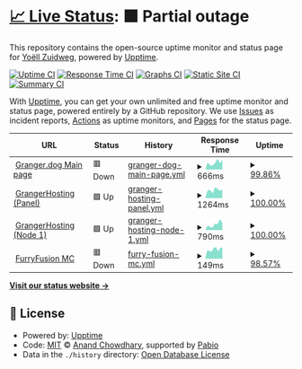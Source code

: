 # [📈 Live Status](https://status.granger.dog): <!--live status--> **🟧 Partial outage**

This repository contains the open-source uptime monitor and status page for [Yoëll Zuidweg](granger.dog), powered by [Upptime](https://github.com/upptime/upptime).

[![Uptime CI](https://github.com/GrangerTheDog/StatusMonitor/workflows/Uptime%20CI/badge.svg)](https://github.com/GrangerTheDog/StatusMonitor/actions?query=workflow%3A%22Uptime+CI%22)
[![Response Time CI](https://github.com/GrangerTheDog/StatusMonitor/workflows/Response%20Time%20CI/badge.svg)](https://github.com/GrangerTheDog/StatusMonitor/actions?query=workflow%3A%22Response+Time+CI%22)
[![Graphs CI](https://github.com/GrangerTheDog/StatusMonitor/workflows/Graphs%20CI/badge.svg)](https://github.com/GrangerTheDog/StatusMonitor/actions?query=workflow%3A%22Graphs+CI%22)
[![Static Site CI](https://github.com/GrangerTheDog/StatusMonitor/workflows/Static%20Site%20CI/badge.svg)](https://github.com/GrangerTheDog/StatusMonitor/actions?query=workflow%3A%22Static+Site+CI%22)
[![Summary CI](https://github.com/GrangerTheDog/StatusMonitor/workflows/Summary%20CI/badge.svg)](https://github.com/GrangerTheDog/StatusMonitor/actions?query=workflow%3A%22Summary+CI%22)

With [Upptime](https://upptime.js.org), you can get your own unlimited and free uptime monitor and status page, powered entirely by a GitHub repository. We use [Issues](https://github.com/GrangerTheDog/StatusMonitor/issues) as incident reports, [Actions](https://github.com/GrangerTheDog/StatusMonitor/actions) as uptime monitors, and [Pages](https://status.granger.dog) for the status page.

<!--start: status pages-->
<!-- This summary is generated by Upptime (https://github.com/upptime/upptime) -->
<!-- Do not edit this manually, your changes will be overwritten -->
<!-- prettier-ignore -->
| URL | Status | History | Response Time | Uptime |
| --- | ------ | ------- | ------------- | ------ |
| <img alt="" src="https://icons.duckduckgo.com/ip3/granger.dog.ico" height="13"> [Granger.dog Main page](https://granger.dog) | 🟥 Down | [granger-dog-main-page.yml](https://github.com/GrangerTheDog/StatusMonitor/commits/HEAD/history/granger-dog-main-page.yml) | <details><summary><img alt="Response time graph" src="./graphs/granger-dog-main-page/response-time-week.png" height="20"> 666ms</summary><br><a href="https://status.granger.dog/history/granger-dog-main-page"><img alt="Response time 729" src="https://img.shields.io/endpoint?url=https%3A%2F%2Fraw.githubusercontent.com%2FGrangerTheDog%2FStatusMonitor%2FHEAD%2Fapi%2Fgranger-dog-main-page%2Fresponse-time.json"></a><br><a href="https://status.granger.dog/history/granger-dog-main-page"><img alt="24-hour response time 681" src="https://img.shields.io/endpoint?url=https%3A%2F%2Fraw.githubusercontent.com%2FGrangerTheDog%2FStatusMonitor%2FHEAD%2Fapi%2Fgranger-dog-main-page%2Fresponse-time-day.json"></a><br><a href="https://status.granger.dog/history/granger-dog-main-page"><img alt="7-day response time 666" src="https://img.shields.io/endpoint?url=https%3A%2F%2Fraw.githubusercontent.com%2FGrangerTheDog%2FStatusMonitor%2FHEAD%2Fapi%2Fgranger-dog-main-page%2Fresponse-time-week.json"></a><br><a href="https://status.granger.dog/history/granger-dog-main-page"><img alt="30-day response time 708" src="https://img.shields.io/endpoint?url=https%3A%2F%2Fraw.githubusercontent.com%2FGrangerTheDog%2FStatusMonitor%2FHEAD%2Fapi%2Fgranger-dog-main-page%2Fresponse-time-month.json"></a><br><a href="https://status.granger.dog/history/granger-dog-main-page"><img alt="1-year response time 729" src="https://img.shields.io/endpoint?url=https%3A%2F%2Fraw.githubusercontent.com%2FGrangerTheDog%2FStatusMonitor%2FHEAD%2Fapi%2Fgranger-dog-main-page%2Fresponse-time-year.json"></a></details> | <details><summary><a href="https://status.granger.dog/history/granger-dog-main-page">99.86%</a></summary><a href="https://status.granger.dog/history/granger-dog-main-page"><img alt="All-time uptime 99.92%" src="https://img.shields.io/endpoint?url=https%3A%2F%2Fraw.githubusercontent.com%2FGrangerTheDog%2FStatusMonitor%2FHEAD%2Fapi%2Fgranger-dog-main-page%2Fuptime.json"></a><br><a href="https://status.granger.dog/history/granger-dog-main-page"><img alt="24-hour uptime 98.99%" src="https://img.shields.io/endpoint?url=https%3A%2F%2Fraw.githubusercontent.com%2FGrangerTheDog%2FStatusMonitor%2FHEAD%2Fapi%2Fgranger-dog-main-page%2Fuptime-day.json"></a><br><a href="https://status.granger.dog/history/granger-dog-main-page"><img alt="7-day uptime 99.86%" src="https://img.shields.io/endpoint?url=https%3A%2F%2Fraw.githubusercontent.com%2FGrangerTheDog%2FStatusMonitor%2FHEAD%2Fapi%2Fgranger-dog-main-page%2Fuptime-week.json"></a><br><a href="https://status.granger.dog/history/granger-dog-main-page"><img alt="30-day uptime 99.97%" src="https://img.shields.io/endpoint?url=https%3A%2F%2Fraw.githubusercontent.com%2FGrangerTheDog%2FStatusMonitor%2FHEAD%2Fapi%2Fgranger-dog-main-page%2Fuptime-month.json"></a><br><a href="https://status.granger.dog/history/granger-dog-main-page"><img alt="1-year uptime 99.92%" src="https://img.shields.io/endpoint?url=https%3A%2F%2Fraw.githubusercontent.com%2FGrangerTheDog%2FStatusMonitor%2FHEAD%2Fapi%2Fgranger-dog-main-page%2Fuptime-year.json"></a></details>
| <img alt="" src="https://icons.duckduckgo.com/ip3/panel.granger.dog.ico" height="13"> [GrangerHosting (Panel)](https://panel.granger.dog) | 🟩 Up | [granger-hosting-panel.yml](https://github.com/GrangerTheDog/StatusMonitor/commits/HEAD/history/granger-hosting-panel.yml) | <details><summary><img alt="Response time graph" src="./graphs/granger-hosting-panel/response-time-week.png" height="20"> 1264ms</summary><br><a href="https://status.granger.dog/history/granger-hosting-panel"><img alt="Response time 1123" src="https://img.shields.io/endpoint?url=https%3A%2F%2Fraw.githubusercontent.com%2FGrangerTheDog%2FStatusMonitor%2FHEAD%2Fapi%2Fgranger-hosting-panel%2Fresponse-time.json"></a><br><a href="https://status.granger.dog/history/granger-hosting-panel"><img alt="24-hour response time 1349" src="https://img.shields.io/endpoint?url=https%3A%2F%2Fraw.githubusercontent.com%2FGrangerTheDog%2FStatusMonitor%2FHEAD%2Fapi%2Fgranger-hosting-panel%2Fresponse-time-day.json"></a><br><a href="https://status.granger.dog/history/granger-hosting-panel"><img alt="7-day response time 1264" src="https://img.shields.io/endpoint?url=https%3A%2F%2Fraw.githubusercontent.com%2FGrangerTheDog%2FStatusMonitor%2FHEAD%2Fapi%2Fgranger-hosting-panel%2Fresponse-time-week.json"></a><br><a href="https://status.granger.dog/history/granger-hosting-panel"><img alt="30-day response time 1134" src="https://img.shields.io/endpoint?url=https%3A%2F%2Fraw.githubusercontent.com%2FGrangerTheDog%2FStatusMonitor%2FHEAD%2Fapi%2Fgranger-hosting-panel%2Fresponse-time-month.json"></a><br><a href="https://status.granger.dog/history/granger-hosting-panel"><img alt="1-year response time 1123" src="https://img.shields.io/endpoint?url=https%3A%2F%2Fraw.githubusercontent.com%2FGrangerTheDog%2FStatusMonitor%2FHEAD%2Fapi%2Fgranger-hosting-panel%2Fresponse-time-year.json"></a></details> | <details><summary><a href="https://status.granger.dog/history/granger-hosting-panel">100.00%</a></summary><a href="https://status.granger.dog/history/granger-hosting-panel"><img alt="All-time uptime 99.93%" src="https://img.shields.io/endpoint?url=https%3A%2F%2Fraw.githubusercontent.com%2FGrangerTheDog%2FStatusMonitor%2FHEAD%2Fapi%2Fgranger-hosting-panel%2Fuptime.json"></a><br><a href="https://status.granger.dog/history/granger-hosting-panel"><img alt="24-hour uptime 100.00%" src="https://img.shields.io/endpoint?url=https%3A%2F%2Fraw.githubusercontent.com%2FGrangerTheDog%2FStatusMonitor%2FHEAD%2Fapi%2Fgranger-hosting-panel%2Fuptime-day.json"></a><br><a href="https://status.granger.dog/history/granger-hosting-panel"><img alt="7-day uptime 100.00%" src="https://img.shields.io/endpoint?url=https%3A%2F%2Fraw.githubusercontent.com%2FGrangerTheDog%2FStatusMonitor%2FHEAD%2Fapi%2Fgranger-hosting-panel%2Fuptime-week.json"></a><br><a href="https://status.granger.dog/history/granger-hosting-panel"><img alt="30-day uptime 100.00%" src="https://img.shields.io/endpoint?url=https%3A%2F%2Fraw.githubusercontent.com%2FGrangerTheDog%2FStatusMonitor%2FHEAD%2Fapi%2Fgranger-hosting-panel%2Fuptime-month.json"></a><br><a href="https://status.granger.dog/history/granger-hosting-panel"><img alt="1-year uptime 99.93%" src="https://img.shields.io/endpoint?url=https%3A%2F%2Fraw.githubusercontent.com%2FGrangerTheDog%2FStatusMonitor%2FHEAD%2Fapi%2Fgranger-hosting-panel%2Fuptime-year.json"></a></details>
| <img alt="" src="https://icons.duckduckgo.com/ip3/node1.granger.dog.ico" height="13"> [GrangerHosting (Node 1)](https://node1.granger.dog:8080/) | 🟩 Up | [granger-hosting-node-1.yml](https://github.com/GrangerTheDog/StatusMonitor/commits/HEAD/history/granger-hosting-node-1.yml) | <details><summary><img alt="Response time graph" src="./graphs/granger-hosting-node-1/response-time-week.png" height="20"> 790ms</summary><br><a href="https://status.granger.dog/history/granger-hosting-node-1"><img alt="Response time 678" src="https://img.shields.io/endpoint?url=https%3A%2F%2Fraw.githubusercontent.com%2FGrangerTheDog%2FStatusMonitor%2FHEAD%2Fapi%2Fgranger-hosting-node-1%2Fresponse-time.json"></a><br><a href="https://status.granger.dog/history/granger-hosting-node-1"><img alt="24-hour response time 943" src="https://img.shields.io/endpoint?url=https%3A%2F%2Fraw.githubusercontent.com%2FGrangerTheDog%2FStatusMonitor%2FHEAD%2Fapi%2Fgranger-hosting-node-1%2Fresponse-time-day.json"></a><br><a href="https://status.granger.dog/history/granger-hosting-node-1"><img alt="7-day response time 790" src="https://img.shields.io/endpoint?url=https%3A%2F%2Fraw.githubusercontent.com%2FGrangerTheDog%2FStatusMonitor%2FHEAD%2Fapi%2Fgranger-hosting-node-1%2Fresponse-time-week.json"></a><br><a href="https://status.granger.dog/history/granger-hosting-node-1"><img alt="30-day response time 695" src="https://img.shields.io/endpoint?url=https%3A%2F%2Fraw.githubusercontent.com%2FGrangerTheDog%2FStatusMonitor%2FHEAD%2Fapi%2Fgranger-hosting-node-1%2Fresponse-time-month.json"></a><br><a href="https://status.granger.dog/history/granger-hosting-node-1"><img alt="1-year response time 678" src="https://img.shields.io/endpoint?url=https%3A%2F%2Fraw.githubusercontent.com%2FGrangerTheDog%2FStatusMonitor%2FHEAD%2Fapi%2Fgranger-hosting-node-1%2Fresponse-time-year.json"></a></details> | <details><summary><a href="https://status.granger.dog/history/granger-hosting-node-1">100.00%</a></summary><a href="https://status.granger.dog/history/granger-hosting-node-1"><img alt="All-time uptime 99.93%" src="https://img.shields.io/endpoint?url=https%3A%2F%2Fraw.githubusercontent.com%2FGrangerTheDog%2FStatusMonitor%2FHEAD%2Fapi%2Fgranger-hosting-node-1%2Fuptime.json"></a><br><a href="https://status.granger.dog/history/granger-hosting-node-1"><img alt="24-hour uptime 100.00%" src="https://img.shields.io/endpoint?url=https%3A%2F%2Fraw.githubusercontent.com%2FGrangerTheDog%2FStatusMonitor%2FHEAD%2Fapi%2Fgranger-hosting-node-1%2Fuptime-day.json"></a><br><a href="https://status.granger.dog/history/granger-hosting-node-1"><img alt="7-day uptime 100.00%" src="https://img.shields.io/endpoint?url=https%3A%2F%2Fraw.githubusercontent.com%2FGrangerTheDog%2FStatusMonitor%2FHEAD%2Fapi%2Fgranger-hosting-node-1%2Fuptime-week.json"></a><br><a href="https://status.granger.dog/history/granger-hosting-node-1"><img alt="30-day uptime 100.00%" src="https://img.shields.io/endpoint?url=https%3A%2F%2Fraw.githubusercontent.com%2FGrangerTheDog%2FStatusMonitor%2FHEAD%2Fapi%2Fgranger-hosting-node-1%2Fuptime-month.json"></a><br><a href="https://status.granger.dog/history/granger-hosting-node-1"><img alt="1-year uptime 99.93%" src="https://img.shields.io/endpoint?url=https%3A%2F%2Fraw.githubusercontent.com%2FGrangerTheDog%2FStatusMonitor%2FHEAD%2Fapi%2Fgranger-hosting-node-1%2Fuptime-year.json"></a></details>
| <img alt="" src="https://granger.dog/ffmc.png" height="13"> [FurryFusion MC](mc.furryfusion.nl) | 🟥 Down | [furry-fusion-mc.yml](https://github.com/GrangerTheDog/StatusMonitor/commits/HEAD/history/furry-fusion-mc.yml) | <details><summary><img alt="Response time graph" src="./graphs/furry-fusion-mc/response-time-week.png" height="20"> 149ms</summary><br><a href="https://status.granger.dog/history/furry-fusion-mc"><img alt="Response time 139" src="https://img.shields.io/endpoint?url=https%3A%2F%2Fraw.githubusercontent.com%2FGrangerTheDog%2FStatusMonitor%2FHEAD%2Fapi%2Ffurry-fusion-mc%2Fresponse-time.json"></a><br><a href="https://status.granger.dog/history/furry-fusion-mc"><img alt="24-hour response time 177" src="https://img.shields.io/endpoint?url=https%3A%2F%2Fraw.githubusercontent.com%2FGrangerTheDog%2FStatusMonitor%2FHEAD%2Fapi%2Ffurry-fusion-mc%2Fresponse-time-day.json"></a><br><a href="https://status.granger.dog/history/furry-fusion-mc"><img alt="7-day response time 149" src="https://img.shields.io/endpoint?url=https%3A%2F%2Fraw.githubusercontent.com%2FGrangerTheDog%2FStatusMonitor%2FHEAD%2Fapi%2Ffurry-fusion-mc%2Fresponse-time-week.json"></a><br><a href="https://status.granger.dog/history/furry-fusion-mc"><img alt="30-day response time 135" src="https://img.shields.io/endpoint?url=https%3A%2F%2Fraw.githubusercontent.com%2FGrangerTheDog%2FStatusMonitor%2FHEAD%2Fapi%2Ffurry-fusion-mc%2Fresponse-time-month.json"></a><br><a href="https://status.granger.dog/history/furry-fusion-mc"><img alt="1-year response time 139" src="https://img.shields.io/endpoint?url=https%3A%2F%2Fraw.githubusercontent.com%2FGrangerTheDog%2FStatusMonitor%2FHEAD%2Fapi%2Ffurry-fusion-mc%2Fresponse-time-year.json"></a></details> | <details><summary><a href="https://status.granger.dog/history/furry-fusion-mc">98.57%</a></summary><a href="https://status.granger.dog/history/furry-fusion-mc"><img alt="All-time uptime 99.75%" src="https://img.shields.io/endpoint?url=https%3A%2F%2Fraw.githubusercontent.com%2FGrangerTheDog%2FStatusMonitor%2FHEAD%2Fapi%2Ffurry-fusion-mc%2Fuptime.json"></a><br><a href="https://status.granger.dog/history/furry-fusion-mc"><img alt="24-hour uptime 100.00%" src="https://img.shields.io/endpoint?url=https%3A%2F%2Fraw.githubusercontent.com%2FGrangerTheDog%2FStatusMonitor%2FHEAD%2Fapi%2Ffurry-fusion-mc%2Fuptime-day.json"></a><br><a href="https://status.granger.dog/history/furry-fusion-mc"><img alt="7-day uptime 98.57%" src="https://img.shields.io/endpoint?url=https%3A%2F%2Fraw.githubusercontent.com%2FGrangerTheDog%2FStatusMonitor%2FHEAD%2Fapi%2Ffurry-fusion-mc%2Fuptime-week.json"></a><br><a href="https://status.granger.dog/history/furry-fusion-mc"><img alt="30-day uptime 99.67%" src="https://img.shields.io/endpoint?url=https%3A%2F%2Fraw.githubusercontent.com%2FGrangerTheDog%2FStatusMonitor%2FHEAD%2Fapi%2Ffurry-fusion-mc%2Fuptime-month.json"></a><br><a href="https://status.granger.dog/history/furry-fusion-mc"><img alt="1-year uptime 99.75%" src="https://img.shields.io/endpoint?url=https%3A%2F%2Fraw.githubusercontent.com%2FGrangerTheDog%2FStatusMonitor%2FHEAD%2Fapi%2Ffurry-fusion-mc%2Fuptime-year.json"></a></details>

<!--end: status pages-->

[**Visit our status website →**](https://status.granger.dog)

## 📄 License

- Powered by: [Upptime](https://github.com/upptime/upptime)
- Code: [MIT](./LICENSE) © [Anand Chowdhary](https://anandchowdhary.com), supported by [Pabio](https://pabio.com)
- Data in the `./history` directory: [Open Database License](https://opendatacommons.org/licenses/odbl/1-0/)
